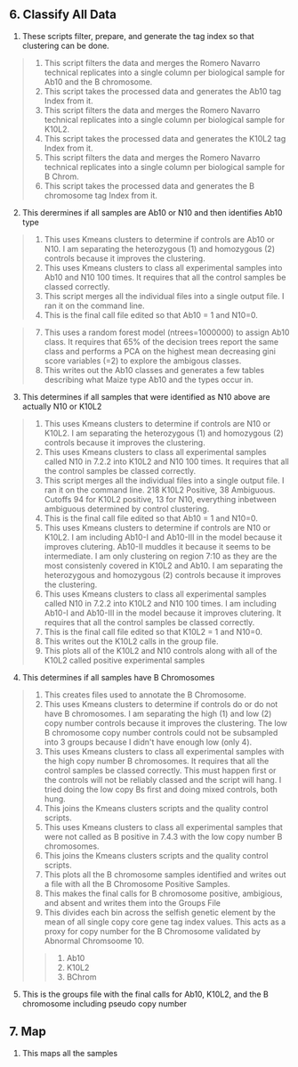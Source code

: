 ## 6. Classify All Data
1. These scripts filter, prepare, and generate the tag index so that clustering can be done.
>1. This script filters the data and merges the Romero Navarro technical replicates into a single column per biological sample for Ab10 and the B chromosome.
>2. This script takes the processed data and generates the Ab10 tag Index from it.
>3.  This script filters the data and merges the Romero Navarro technical replicates into a single column per biological sample for K10L2.
>4.  This script takes the processed data and generates the K10L2 tag Index from it.
>5.  This script filters the data and merges the Romero Navarro technical replicates into a single column per biological sample for B Chrom.
>6.  This script takes the processed data and generates the B chromosome tag Index from it.

2. This derermines if all samples are Ab10 or N10 and then identifies Ab10 type
>1. This uses Kmeans clusters to determine if controls are Ab10 or N10. I am separating the heterozygous (1) and homozygous (2) controls because it improves the clustering. 
>2. This uses Kmeans clusters to class all experimental samples into Ab10 and N10 100 times. It requires that all the control samples be classed correctly. 
>3. This script merges all the individual files into a single output file. I ran it on the command line.
>4. This is the final call file edited so that Ab10 = 1 and N10=0.

>7. This uses a random forest model (ntrees=1000000) to assign Ab10 class. It requires that 65% of the decision trees report the same class and performs a PCA on the highest mean decreasing gini score variables (=2) to explore the ambigous classes.
>8. This writes out the Ab10 classes and generates a few tables describing what Maize type Ab10 and the types occur in. 

3. This determines if all samples that were identified as N10 above are actually N10 or K10L2
>1. This uses Kmeans clusters to determine if controls are N10 or K10L2. I am separating the heterozygous (1) and homozygous (2) controls because it improves the clustering.
>2. This uses Kmeans clusters to class all experimental samples called N10 in 7.2.2 into K10L2 and N10 100 times. It requires that all the control samples be classed correctly.
>3. This script merges all the individual files into a single output file. I ran it on the command line. 218 K10L2 Positive, 38 Ambiguous. Cutoffs 94 for K10L2 positive, 13 for N10, everything inbetween ambiguous determined by control clustering. 
>4. This is the final call file edited so that Ab10 = 1 and N10=0.
>5. This uses Kmeans clusters to determine if controls are N10 or K10L2. I am including Ab10-I and Ab10-III in the model because it improves clutering. Ab10-II muddles it because it seems to be intermediate. I am only clustering on region 7:10 as they are the most consistenly covered in K10L2 and Ab10. I am separating the heterozygous and homozygous (2) controls because it improves the clustering.
>6. This uses Kmeans clusters to class all experimental samples called N10 in 7.2.2 into K10L2 and N10 100 times. I am including Ab10-I and Ab10-III in the model because it improves clutering. It requires that all the control samples be classed correctly.
>7. This is the final call file edited so that K10L2 = 1 and N10=0.
>8. This writes out the K10L2 calls in the group file.
>9. This plots all of the K10L2 and N10 controls along with all of the K10L2 called positive experimental samples

4. This determines if all samples have B Chromosomes 
>1. This creates files used to annotate the B Chromosome.
>2. This uses Kmeans clusters to determine if controls do or do not have B chromosomes. I am separating the high (1) and low (2) copy number controls because it improves the clustering. The low B chromosome copy number controls could not be subsampled into 3 groups because I didn't have enough low (only 4).
>3.  This uses Kmeans clusters to class all experimental samples with the high copy number B chromosomes. It requires that all the control samples be classed correctly. This must happen first or the controls will not be reliably classed and the script will hang. I tried doing the low copy Bs first and doing mixed controls, both hung.
>4.  This joins the Kmeans clusters scripts and the quality control scripts.
>5.   This uses Kmeans clusters to class all experimental samples that were not called as B positive in 7.4.3 with the low copy number B chromosomes.
>6.   This joins the Kmeans clusters scripts and the quality control scripts.
>7.   This plots all the B chromosome samples identified and writes out a file with all the B Chromosome Positive Samples.
>8.   This makes the final calls for B chromosome positive, ambigious, and absent and writes them into the Groups File
>9.   This divides each bin across the selfish genetic element by the mean of all single copy core gene tag index values. This acts as a proxy for copy number for the B Chromosome validated by Abnormal Chromsoome 10.
>>1. Ab10
>>2. K10L2
>>3. BChrom

5. This is the groups file with the final calls for Ab10, K10L2, and the B chromosome including pseudo copy number

## 7. Map 
1. This maps all the samples
